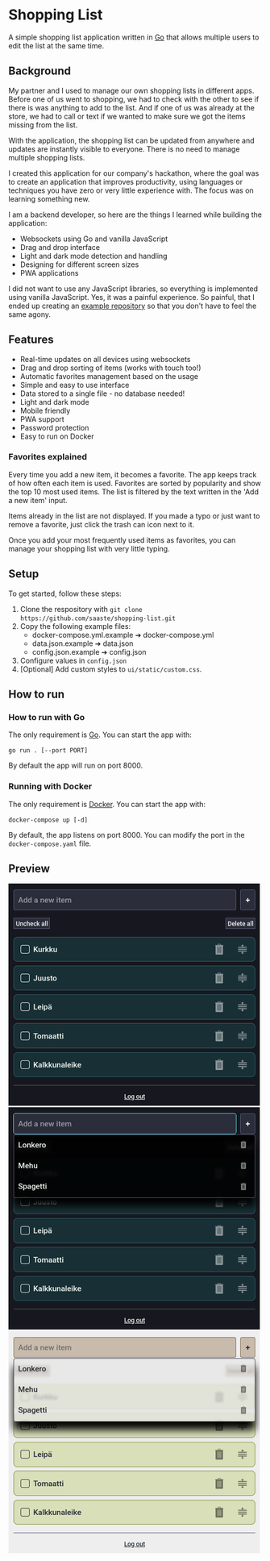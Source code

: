 # Shopping List

A simple shopping list application written in [Go](https://go.dev/) that allows multiple users to edit the list at the same time.

## Background
My partner and I used to manage our own shopping lists in different apps. Before one of us went to shopping, we had to check with the other to see if there is was anything to add to the list. And if one of us was already at the store, we had to call or text if we wanted to make sure we got the items missing from the list.

With the application, the shopping list can be updated from anywhere and updates are instantly visible to everyone. There is no need to manage multiple shopping lists.

I created this application for our company's hackathon, where the goal was to create an application that improves productivity, using languages or techniques you have zero or very little experience with. The focus was on learning something new.

I am a backend developer, so here are the things I learned while building the application:
- Websockets using Go and vanilla JavaScript
- Drag and drop interface
- Light and dark mode detection and handling
- Designing for different screen sizes
- PWA applications

I did not want to use any JavaScript libraries, so everything is implemented using vanilla JavaScript. Yes, it was a painful experience. So painful, that I ended up creating an [example repository](https://github.com/saaste/sortable-list-example) so that you don't have to feel the same agony.

## Features
- Real-time updates on all devices using websockets
- Drag and drop sorting of items (works with touch too!)
- Automatic favorites management based on the usage
- Simple and easy to use interface
- Data stored to a single file - no database needed!
- Light and dark mode
- Mobile friendly
- PWA support
- Password protection
- Easy to run on Docker

### Favorites explained
Every time you add a new item, it becomes a favorite. The app keeps track of how often each item is used. Favorites are sorted by popularity and show the top 10 most used items. The list is filtered by the text written in the 'Add a new item' input.

Items already in the list are not displayed. If you made a typo or just want to remove a favorite, just click the trash can icon next to it.

Once you add your most frequently used items as favorites, you can manage your shopping list with very little typing.

## Setup
To get started, follow these steps:
1. Clone the respository with `git clone https://github.com/saaste/shopping-list.git`
2. Copy the following example files:
    - docker-compose.yml.example ➔ docker-compose.yml
    - data.json.example ➔ data.json
    - config.json.example ➔ config.json
3. Configure values in `config.json`
4. [Optional] Add custom styles to `ui/static/custom.css`.


## How to run
### How to run with Go
The only requirement is [Go](https://go.dev/). You can start the app with:
```
go run . [--port PORT]
```
By default the app will run on port 8000.

### Running with Docker
The only requirement is [Docker](https://www.docker.com/). You can start the app with:
```
docker-compose up [-d]
```
By default, the app listens on port 8000. You can modify the port in the `docker-compose.yaml` file.

## Preview
![Dark mode](docs/dark-mode.png)
![Dark mode with favorites](docs/dark-mode-favorites.png)
![Light mode](docs/light-mode.png)